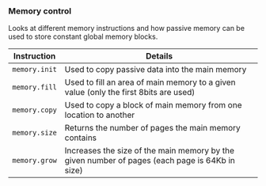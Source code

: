 ### Memory control

Looks at different memory instructions and how passive memory can be used to store constant global memory blocks.

|Instruction|Details|
|---|---|
|`memory.init`|Used to copy passive data into the main memory|
|`memory.fill`|Used to fill an area of main memory to a given value (only the first 8bits are used)|
|`memory.copy`|Used to copy a block of main memory from one location to another|
|`memory.size`|Returns the number of pages the main memory contains|
|`memory.grow`|Increases the size of the main memory by the given number of pages (each page is 64Kb in size)|

